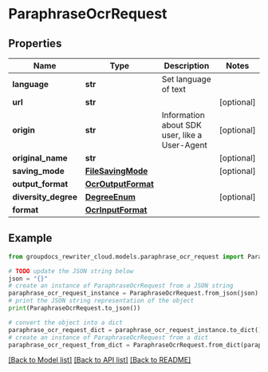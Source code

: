 # ParaphraseOcrRequest


## Properties

Name | Type | Description | Notes
------------ | ------------- | ------------- | -------------
**language** | **str** | Set language of text | 
**url** | **str** |  | [optional] 
**origin** | **str** | Information about SDK user, like a User-Agent | [optional] 
**original_name** | **str** |  | [optional] 
**saving_mode** | [**FileSavingMode**](FileSavingMode.md) |  | [optional] 
**output_format** | [**OcrOutputFormat**](OcrOutputFormat.md) |  | 
**diversity_degree** | [**DegreeEnum**](DegreeEnum.md) |  | [optional] 
**format** | [**OcrInputFormat**](OcrInputFormat.md) |  | 

## Example

```python
from groupdocs_rewriter_cloud.models.paraphrase_ocr_request import ParaphraseOcrRequest

# TODO update the JSON string below
json = "{}"
# create an instance of ParaphraseOcrRequest from a JSON string
paraphrase_ocr_request_instance = ParaphraseOcrRequest.from_json(json)
# print the JSON string representation of the object
print(ParaphraseOcrRequest.to_json())

# convert the object into a dict
paraphrase_ocr_request_dict = paraphrase_ocr_request_instance.to_dict()
# create an instance of ParaphraseOcrRequest from a dict
paraphrase_ocr_request_from_dict = ParaphraseOcrRequest.from_dict(paraphrase_ocr_request_dict)
```
[[Back to Model list]](../README.md#documentation-for-models) [[Back to API list]](../README.md#documentation-for-api-endpoints) [[Back to README]](../README.md)


